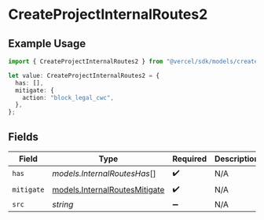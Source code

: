 # CreateProjectInternalRoutes2

## Example Usage

```typescript
import { CreateProjectInternalRoutes2 } from "@vercel/sdk/models/createprojectop.js";

let value: CreateProjectInternalRoutes2 = {
  has: [],
  mitigate: {
    action: "block_legal_cwc",
  },
};
```

## Fields

| Field                                                                | Type                                                                 | Required                                                             | Description                                                          |
| -------------------------------------------------------------------- | -------------------------------------------------------------------- | -------------------------------------------------------------------- | -------------------------------------------------------------------- |
| `has`                                                                | *models.InternalRoutesHas*[]                                         | :heavy_check_mark:                                                   | N/A                                                                  |
| `mitigate`                                                           | [models.InternalRoutesMitigate](../models/internalroutesmitigate.md) | :heavy_check_mark:                                                   | N/A                                                                  |
| `src`                                                                | *string*                                                             | :heavy_minus_sign:                                                   | N/A                                                                  |